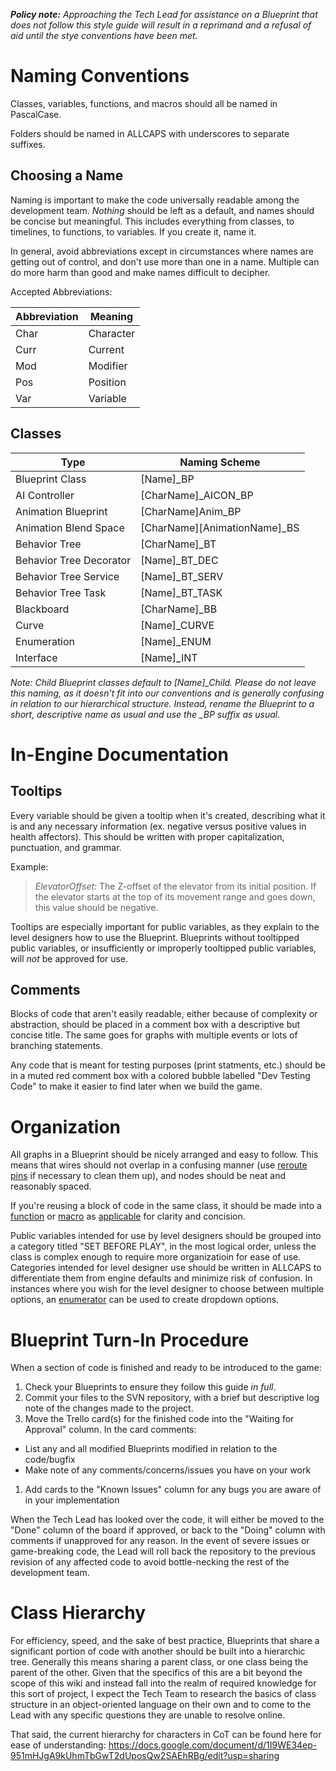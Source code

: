 ***Policy note:*** *Approaching the Tech Lead for assistance on a Blueprint that does not follow this style guide will result in a reprimand and a refusal of aid until the stye conventions have been met.*

# Naming Conventions

Classes, variables, functions, and macros should all be named in PascalCase.

Folders should be named in ALLCAPS with underscores to separate suffixes.

## Choosing a Name

Naming is important to make the code universally readable among the development team. *Nothing* should be left as a default, and names should be concise but meaningful. This includes everything from classes, to timelines, to functions, to variables. If you create it, name it.

In general, avoid abbreviations except in circumstances where names are getting out of control, and don't use more than one in a name. Multiple can do more harm than good and make names difficult to decipher.

Accepted Abbreviations:

| Abbreviation | Meaning |
|------|-----------|
| Char | Character |
| Curr | Current   |
| Mod  | Modifier  |
| Pos  | Position  |
| Var  | Variable  |

## Classes

| Type                    | Naming Scheme                |
|-------------------------|------------------------------|
| Blueprint Class         | [Name]_BP                    |
| AI Controller           | [CharName]_AICON_BP          |
| Animation Blueprint     | [CharName]Anim_BP            |
| Animation Blend Space   | [CharName][AnimationName]_BS |
| Behavior Tree           | [CharName]_BT                |
| Behavior Tree Decorator | [Name]_BT_DEC                |
| Behavior Tree Service   | [Name]_BT_SERV               |
| Behavior Tree Task      | [Name]_BT_TASK               |
| Blackboard              | [CharName]_BB                |
| Curve                   | [Name]_CURVE                 |
| Enumeration             | [Name]_ENUM                  |
| Interface               | [Name]_INT                   |

*Note: Child Blueprint classes default to [Name]_Child. Please do not leave this naming, as it doesn't fit into our conventions and is generally confusing in relation to our hierarchical structure. Instead, rename the Blueprint to a short, descriptive name as usual and use the _BP suffix as usual.*

# In-Engine Documentation

## Tooltips

Every variable should be given a tooltip when it's created, describing what it is and any necessary information (ex. negative versus positive values in health affectors). This should be written with proper capitalization, punctuation, and grammar.

Example:
> *ElevatorOffset:*  The Z-offset of the elevator from its initial position. If the elevator starts at the top of its movement range and goes down, this value should be negative.

Tooltips are especially important for public variables, as they explain to the level designers how to use the Blueprint. Blueprints without tooltipped public variables, or insufficiently or improperly tooltipped public variables, will *not* be approved for use.

## Comments

Blocks of code that aren't easily readable, either because of complexity or abstraction, should be placed in a comment box with a descriptive but concise title. The same goes for graphs with multiple events or lots of branching statements. 

Any code that is meant for testing purposes (print statments, etc.) should be in a muted red comment box with a colored bubble labelled "Dev Testing Code" to make it easier to find later when we build the game.

# Organization

All graphs in a Blueprint should be nicely arranged and easy to follow. This means that wires should not overlap in a confusing manner (use [reroute pins](https://docs.unrealengine.com/latest/INT/Engine/Blueprints/BP_HowTo/ConnectingNodes/#rerouteconnections) if necessary to clean them up), and nodes should be neat and reasonably spaced.

If you're reusing a block of code in the same class, it should be made into a [function](https://docs.unrealengine.com/latest/INT/Engine/Blueprints/UserGuide/Functions/) or [macro](https://docs.unrealengine.com/latest/INT/Engine/Blueprints/UserGuide/Macros/) as [applicable](https://forums.unrealengine.com/showthread.php?82023-Function-vs-Macro-What-is-better) for clarity and concision.

Public variables intended for use by level designers should be grouped into a category titled "SET BEFORE PLAY", in the most logical order, unless the class is complex enough to require more organizatioin for ease of use. Categories intended for level designer use should be written in ALLCAPS to differentiate them from engine defaults and minimize risk of confusion. In instances where you wish for the level designer to choose between multiple options, an [enumerator](https://wiki.unrealengine.com/Enums_For_Both_C%2B%2B_and_BP) can be used to create dropdown options.

# Blueprint Turn-In Procedure

When a section of code is finished and ready to be introduced to the game:

1. Check your Blueprints  to ensure they follow this guide *in full*.
1. Commit your files to the SVN repository, with a brief but descriptive log note of the changes made to the project.
1. Move the Trello card(s) for the finished code into the "Waiting for Approval" column. In the card comments:
 * List any and all modified Blueprints modified in relation to the code/bugfix
 * Make note of any comments/concerns/issues you have on your work
1. Add cards to the "Known Issues" column for any bugs you are aware of in your implementation

When the Tech Lead has looked over the code, it will either be moved to the "Done" column of the board if approved, or back to the "Doing" column with comments if unapproved for any reason. In the event of severe issues or game-breaking code, the Lead will roll back the repository to the previous revision of any affected code to avoid bottle-necking the rest of the development team.

# Class Hierarchy

For efficiency, speed, and the sake of best practice, Blueprints that share a significant portion of code with another should be built into a hierarchic tree. Generally this means sharing a parent class, or one class being the parent of the other. Given that the specifics of this are a bit beyond the scope of this wiki and instead fall into the realm of required knowledge for this sort of project, I expect the Tech Team to research the basics of class structure in an object-oriented language on their own and to come to the Lead with any specific questions they are unable to resolve online.

That said, the current hierarchy for characters in CoT can be found here for ease of understanding:
https://docs.google.com/document/d/1I9WE34ep-951mHJgA9kUhmTbGwT2dUposQw2SAEhRBg/edit?usp=sharing